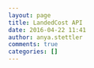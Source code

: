 ```yaml
---
layout: page
title: LandedCost API
date: 2016-04-22 11:41
author: anya.stettler
comments: true
categories: []
---
```


